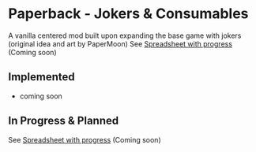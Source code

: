 # Paperback - Jokers & Consumables

A vanilla centered mod built upon expanding the base game with jokers (original idea and art by PaperMoon)
See [Spreadsheet with progress]() (Coming soon)

## Implemented

- coming soon

## In Progress & Planned

See [Spreadsheet with progress]() (Coming soon)
